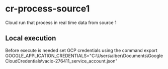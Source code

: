 # cr-process-source1
Cloud run that process in real time data from source 1

## Local execution
Before execute is needed set GCP credentials using the command
export GOOGLE_APPLICATION_CREDENTIALS="C:\Users\alber\Documents\GoogleCloudCredentials\vacio-276411_service_account.json"